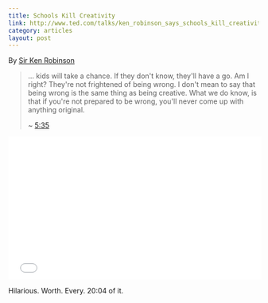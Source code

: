 ```yaml
---
title: Schools Kill Creativity
link: http://www.ted.com/talks/ken_robinson_says_schools_kill_creativity.html
category: articles
layout: post
---
```


By [Sir Ken Robinson][link1]

> ... kids will take a chance. If they don't know, they'll have a go. Am I
right? They're not frightened of being wrong. I don't mean to say that being
wrong is the same thing as being creative. What we do know, is that if you're
not prepared to be wrong, you'll never come up with anything original.
>
> ~ [5:35](http://youtu.be/iG9CE55wbtY?t=5m35s)

<div class="flex-video widescreen">
  <iframe
    width="510"
    height="287"
    src="//www.youtube.com/embed/iG9CE55wbtY?rel=0&autoplay=0&showinfo=0&autohide=1"
    frameborder="0"
    allowfullscreen></iframe>
</div>

Hilarious. Worth. Every. 20:04 of it.

[link1]: http://www.ted.com/speakers/sir_ken_robinson.html
